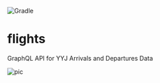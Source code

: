 ![Gradle](https://github.com/zakariyavkhan/flights/actions/workflows/gradle.yml/badge.svg)
# flights
GraphQL API for YYJ Arrivals and Departures Data

![pic](https://i.imgur.com/7AnO8fJ.png)
